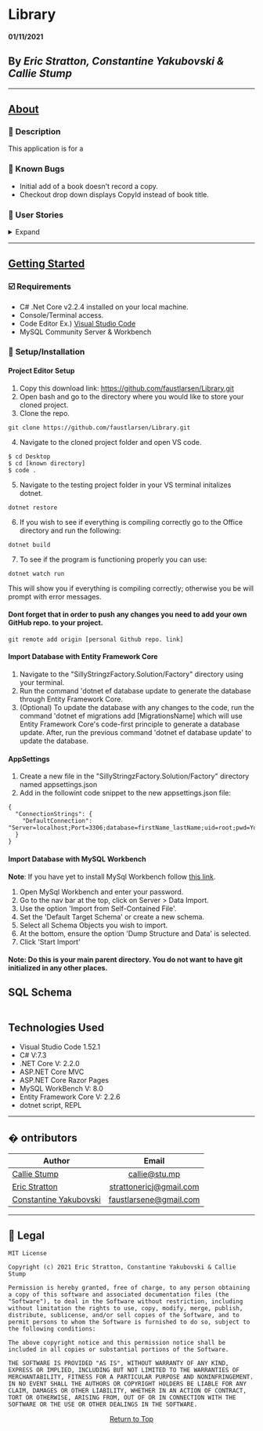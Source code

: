 # Library

#### **01/11/2021**

## By _Eric Stratton, Constantine Yakubovski & Callie Stump_
---
## <u>**About** </u>
### 🚩 **Description**
This application is for a 

### 🐛 Known Bugs
* Initial add of a book doesn't record a copy.
* Checkout drop down displays CopyId instead of book title.

### **📖 User Stories**
<details>
<summary>Expand</summary>

* As a librarian, I want to create, read, update, delete, and list books in the catalog, so that we can keep track of our inventory.
* As a librarian, I want to search for a book by author or title, so that I can find a book when there are a lot of books in the library.
* As a librarian, I want to enter multiple authors for a book, so that I can include accurate information in my catalog. (Hint: make an authors table and a books table with a many-to-many relationship.)
* As a patron, I want to check a book out, so that I can take it home with me.
* As a patron, I want to know how many copies of a book are on the shelf, so that I can see if any are available. (Hint: make a copies table; a book should have many copies.)
* As a patron, I want to see a history of all the books I checked out, so that I can look up the name of that awesome sci-fi novel I read three years ago. (Hint: make a checkouts table that is a join table between patrons and copies.)
* As a patron, I want to know when a book I checked out is due, so that I know when to return it.
* As a librarian, I want to see a list of overdue books, so that I can call up the patron who checked them out and tell them to bring them back - OR ELSE!
</details>
<hr>

## <u>**Getting Started**</u>
### **☑️ Requirements**
* C# .Net Core v2.2.4 installed on your local machine.
* Console/Terminal access.
* Code Editor 
Ex.) [Visual Studio Code](https://code.visualstudio.com/)
* MySQL Community Server & Workbench
### 🔧 **Setup/Installation**
#### **Project Editor Setup**
1. Copy this download link: https://github.com/faustlarsen/Library.git
2. Open bash and go to the directory where you would like to store your cloned project.
3. Clone the repo.
```
git clone https://github.com/faustlarsen/Library.git
```
4. Navigate to the cloned project folder and open VS code.
```
$ cd Desktop
$ cd [known directory]
$ code .
```
5. Navigate to the testing project folder in your VS terminal initalizes dotnet.
```
dotnet restore
```
6. If you wish to see if everything is compiling correctly go to the Office directory and run the following:
```
dotnet build
```
7. To see if the program is functioning properly you can use:
```
dotnet watch run
```
This will show you if everything is compiling correctly; otherwise you be will prompt with error messages.

#### **Dont forget that in order to push any changes you need to add your own GitHub repo. to your project.**
```
git remote add origin [personal Github repo. link]
```

#### **Import Database with Entity Framework Core**
1. Navigate to the "SillyStringzFactory.Solution/Factory" directory using your terminal.
2. Run the command 'dotnet ef database update to generate the database through Entity Framework Core.
3. (Optional) To update the database with any changes to the code, run the command 'dotnet ef migrations add [MigrationsName] which will use Entity Framework Core's code-first principle to generate a database update. After, run the previous command 'dotnet ef database update' to update the database.

#### **AppSettings**
1. Create a new file in the "SillyStringzFactory.Solution/Factory" directory named appsettings.json
2. Add in the followint code snippet to the new appsettings.json file:
```
{
  "ConnectionStrings": {
    "DefaultConnection": "Server=localhost;Port=3306;database=firstName_lastName;uid=root;pwd=YourPassword;"
  }
}
```

#### **Import Database with MySQL Workbench**

**Note**: If you have yet to install MySql Workbench follow [this link](https://dev.mysql.com/doc/mysql-getting-started/en/).
1. Open MySql Workbench and enter your password.
2. Go to the nav bar at the top, click on Server > Data Import.
3. Use the option 'Import from Self-Contained File'.
4. Set the 'Default Target Schema' or create a new schema.
5. Select all Schema Objects you wish to import.
6. At the bottom, ensure the option 'Dump Structure and Data' is selected.
7. Click 'Start Import'

#### **Note**: Do this is your main parent directory. You do not want to have git initialized in any other places.

## **SQL Schema**
```
```

## **Technologies Used**
* Visual Studio Code 1.52.1
* C# V:7.3
* .NET Core V: 2.2.0
* ASP.NET Core MVC
* ASP.NET Core Razor Pages
* MySQL WorkBench V: 8.0
* Entity Framework Core V: 2.2.6
* dotnet script, REPL

------------------------------
## �  ontributors

| Author | Email |
|--------|:-----:|
| [Callie Stump](https://www.linkedin.com/in/callie-stump/) | [callie@stu.mp](mailto:callie@stu.mp) |
| [Eric Stratton](https://www.linkedin.com/in/eric-j-stratton/) | [strattonericj@gmail.com](mailto:strattonericj@gmail.com) |
| [Constantine Yakubovski](https://www.linkedin.com/in/constantine-yakubovski/) | [faustlarsene@gmail.com](mailto:faustlarsene@gmail.com) |
------------------------------

## 📝 Legal
```
MIT License

Copyright (c) 2021 Eric Stratton, Constantine Yakubovski & Callie Stump

Permission is hereby granted, free of charge, to any person obtaining a copy of this software and associated documentation files (the "Software"), to deal in the Software without restriction, including without limitation the rights to use, copy, modify, merge, publish, distribute, sublicense, and/or sell copies of the Software, and to permit persons to whom the Software is furnished to do so, subject to the following conditions:

The above copyright notice and this permission notice shall be included in all copies or substantial portions of the Software.

THE SOFTWARE IS PROVIDED "AS IS", WITHOUT WARRANTY OF ANY KIND, EXPRESS OR IMPLIED, INCLUDING BUT NOT LIMITED TO THE WARRANTIES OF MERCHANTABILITY, FITNESS FOR A PARTICULAR PURPOSE AND NONINFRINGEMENT. IN NO EVENT SHALL THE AUTHORS OR COPYRIGHT HOLDERS BE LIABLE FOR ANY CLAIM, DAMAGES OR OTHER LIABILITY, WHETHER IN AN ACTION OF CONTRACT, TORT OR OTHERWISE, ARISING FROM, OUT OF OR IN CONNECTION WITH THE SOFTWARE OR THE USE OR OTHER DEALINGS IN THE SOFTWARE.
```
<center><a href="#">Return to Top</a></center>







